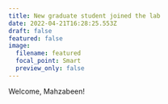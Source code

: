 ```yaml
---
title: New graduate student joined the lab
date: 2022-04-21T16:28:25.553Z
draft: false
featured: false
image:
  filename: featured
  focal_point: Smart
  preview_only: false
---
```

Welcome, Mahzabeen!